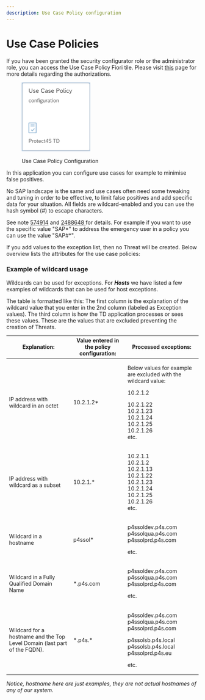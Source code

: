 ```yaml
---
description: Use Case Policy configuration
---
```


# Use Case Policies

If you have been granted the security configurator role or the administrator role, you can access the Use Case Policy Fiori tile. Please visit [this](../system-configuration-fiori-application/users-and-authorizations/authorizations.md) page for more details regarding the authorizations.

<figure><img src="../../.gitbook/assets/image (8).png" alt=""><figcaption><p>Use Case Policy Configuration</p></figcaption></figure>

In this application you can configure use cases for example to minimise false positives.&#x20;

No SAP landscape is the same and use cases often need some tweaking and tuning in order to be effective, to limit false positives and add specific data for your situation. All fields are wildcard-enabled and you can use the hash symbol (#) to escape characters.

See note [574914](https://launchpad.support.sap.com/#/notes/574914) and [2488648 ](https://launchpad.support.sap.com/#/notes/0002488648)for details. For example if you want to use the specific value "SAP\*" to address the emergency user in a policy you can use the value "SAP#\*".

If you add values to the exception list, then no Threat will be created. Below overview lists the attributes for the use case policies:

### Example of wildcard usage

Wildcards can be used for exceptions. For _**Hosts**_ we have listed a few examples of wildcards that can be used for host exceptions.

The table is formatted like this: The first column is the explanation of the wildcard value that you enter in the 2nd column (labeled as Exception values). The third column is how the TD application processes or sees these values. These are the values that are excluded preventing the creation of Threats.&#x20;



| Explanation:                                                              | Value entered in the policy configuration: | Processed exceptions:                                                                                                                                            |
| ------------------------------------------------------------------------- | ------------------------------------------ | ---------------------------------------------------------------------------------------------------------------------------------------------------------------- |
| IP address with wildcard in an octet                                      | 10.2.1.2\*                                 | <p>Below values for example are excluded with the wildcard value:</p><p>10.2.1.2</p><p>10.2.1.22<br>10.2.1.23<br>10.2.1.24<br>10.2.1.25<br>10.2.1.26<br>etc.</p> |
| IP address with wildcard as a subset                                      | 10.2.1.\*                                  | <p>10.2.1.1<br>10.2.1.2<br>10.2.1.13<br>10.2.1.22<br>10.2.1.23<br>10.2.1.24<br>10.2.1.25<br>10.2.1.26<br>etc.</p>                                                |
| Wildcard in a hostname                                                    | p4ssol\*                                   | <p>p4ssoldev.p4s.com<br>p4ssolqua.p4s.com<br>p4ssolprd.p4s.com</p><p>etc.</p>                                                                                    |
| Wildcard in a Fully Qualified Domain Name                                 | \*.p4s.com                                 | <p>p4ssoldev.p4s.com<br>p4ssolqua.p4s.com<br>p4ssolprd.p4s.com</p><p>etc.</p>                                                                                    |
| Wildcard for a hostname and the Top Level Domain (last part of the FQDN). | \*.p4s.\*                                  | <p>p4ssoldev.p4s.com<br>p4ssolqua.p4s.com<br>p4ssolprd.p4s.com</p><p>p4ssolsb.p4s.local<br>p4ssolsb.p4s.local<br>p4ssolprd.p4s.eu</p><p>etc.</p>                 |

_Notice, hostname here are just examples, they are not actual hostnames of any of our system._
